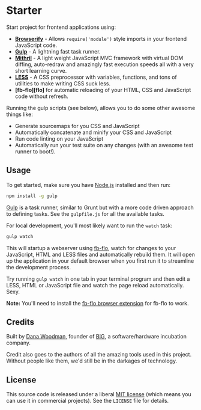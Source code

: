 # Starter

Start project for frontend applications using:

- **[Browserify][browserify]** - Allows `require('module')` style imports in your frontend JavaScript code.
- **[Gulp][gulp]** - A lightning fast task runner.
- **[Mithril][mithril]** - A light weight JavaScript MVC framework with virtual DOM diffing, auto-redraw and amazingly fast execution speeds all with a very short learning curve.
- **[LESS][less]** - A CSS preprocessor with variables, functions, and tons of utilities to make writing CSS suck less.
- **[fb-flo][flo]** for automatic reloading of your HTML, CSS and JavaScript code without refresh.

Running the gulp scripts (see below), allows you to do some other awesome things like:

- Generate sourcemaps for you CSS and JavaScript
- Automatically concatenate and minify your CSS and JavaScript
- Run code linting on your JavaScript
- Automatically run your test suite on any changes (with an awesome test runner to boot!).


## Usage

To get started, make sure you have [Node.js][node] installed and then run:

```bash
npm install -g gulp
```

[Gulp][gulp] is a task runner, similar to Grunt but with a more code driven approach to defining tasks. See the `gulpfile.js` for all the available tasks.

For local development, you'll most likely want to run the `watch` task:

```bash
gulp watch
```

This will startup a webserver using [fb-flo][fb-flo], watch for changes to your JavaScript, HTML and LESS files and automatically rebuild them. It will open up the application in your default browser when you first run it to streamline the development process.

Try running `gulp watch` in one tab in your terminal program and then edit a LESS, HTML or JavaScript file and watch the page reload automatically. Sexy.

**Note:** You'll need to install the [fb-flo browser extension][fb-flo-extension] for fb-flo to work.


## Credits

Built by [Dana Woodman][dana], founder of [BIG][big], a software/hardware incubation company.

Credit also goes to the authors of all the amazing tools used in this project. Without people like them, we'd still be in the darkages of technology.


## License

This source code is released under a liberal [MIT license][mit] (which means you can use it in commercial projects). See the `LICENSE` file for details.

[mithril]: http://lhorie.github.io/mithril/index.html
[browserify]: http://browserify.org/
[dana]: http://danawoodman.com/
[big]: http://builtbybig.com/
[mit]: http://opensource.org/licenses/MIT
[less]: http://lesscss.org/
[node]: http://nodejs.org/
[gulp]: http://gulpjs.com
[fb-flo]: https://github.com/facebook/fb-flo
[fb-flo-extension]: https://chrome.google.com/webstore/detail/ahkfhobdidabddlalamkkiafpipdfchp
